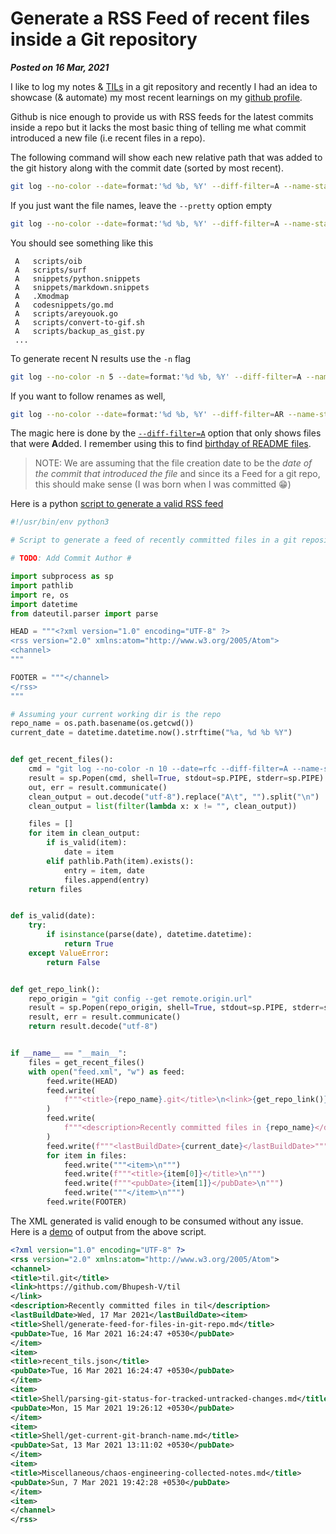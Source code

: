 # Generate a RSS Feed of recent files inside a Git repository
**_Posted on 16 Mar, 2021_**

I like to log my notes & [TILs](https://github.com/Bhupesh-V/til) in a git repository and recently I had an idea to showcase (& automate) my most recent learnings on my [github profile](https://github.com/Bhupesh-V/#recent-works).

Github is nice enough to provide us with RSS feeds for the latest commits inside a repo but it lacks the most basic thing of telling me what commit introduced a new file (i.e recent files in a repo).

The following command will show each new relative path that was added to the git history along with the commit date (sorted by most recent).

```bash
git log --no-color --date=format:'%d %b, %Y' --diff-filter=A --name-status --pretty='%ad'
```

If you just want the file names, leave the `--pretty` option empty

```bash
git log --no-color --date=format:'%d %b, %Y' --diff-filter=A --name-status --pretty=''
```

You should see something like this

```
 A   scripts/oib
 A   scripts/surf
 A   snippets/python.snippets
 A   snippets/markdown.snippets
 A   .Xmodmap
 A   codesnippets/go.md
 A   scripts/areyouok.go
 A   scripts/convert-to-gif.sh
 A   scripts/backup_as_gist.py
 ...
```

To generate recent N results use the `-n` flag

```bash
git log --no-color -n 5 --date=format:'%d %b, %Y' --diff-filter=A --name-status --pretty=''
```

If you want to follow renames as well,

```bash
git log --no-color --date=format:'%d %b, %Y' --diff-filter=AR --name-status --pretty=''
```

The magic here is done by the [`--diff-filter=A`](https://www.git-scm.com/docs/git-log#Documentation/git-log.txt---diff-filterACDMRTUXB82308203) option that only shows files that were **A**dded. I remember using this to find [birthday of README files](https://bhupesh-v.github.io/git-cake-when-is-my-readme-birthday/).

> NOTE: We are assuming that the file creation date to be the _date of the commit that introduced the file_ and since its a Feed for a git repo, this should make sense (I was born when I was committed 😁️)

Here is a python [script to generate a valid RSS feed](https://github.com/Bhupesh-V/.Varshney/blob/master/scripts/git/git-feed)


```python
#!/usr/bin/env python3

# Script to generate a feed of recently committed files in a git repository

# TODO: Add Commit Author #

import subprocess as sp
import pathlib
import re, os
import datetime
from dateutil.parser import parse

HEAD = """<?xml version="1.0" encoding="UTF-8" ?>
<rss version="2.0" xmlns:atom="http://www.w3.org/2005/Atom">
<channel>
"""

FOOTER = """</channel>
</rss>
"""

# Assuming your current working dir is the repo
repo_name = os.path.basename(os.getcwd())
current_date = datetime.datetime.now().strftime("%a, %d %b %Y")


def get_recent_files():
    cmd = "git log --no-color -n 10 --date=rfc --diff-filter=A --name-status --pretty='%ad'"
    result = sp.Popen(cmd, shell=True, stdout=sp.PIPE, stderr=sp.PIPE)
    out, err = result.communicate()
    clean_output = out.decode("utf-8").replace("A\t", "").split("\n")
    clean_output = list(filter(lambda x: x != "", clean_output))

    files = []
    for item in clean_output:
        if is_valid(item):
            date = item
        elif pathlib.Path(item).exists():
            entry = item, date
            files.append(entry)
    return files


def is_valid(date):
    try:
        if isinstance(parse(date), datetime.datetime):
            return True
    except ValueError:
        return False


def get_repo_link():
    repo_origin = "git config --get remote.origin.url"
    result = sp.Popen(repo_origin, shell=True, stdout=sp.PIPE, stderr=sp.PIPE)
    result, err = result.communicate()
    return result.decode("utf-8")


if __name__ == "__main__":
    files = get_recent_files()
    with open("feed.xml", "w") as feed:
        feed.write(HEAD)
        feed.write(
            f"""<title>{repo_name}.git</title>\n<link>{get_repo_link()}</link>\n"""
        )
        feed.write(
            f"""<description>Recently committed files in {repo_name}</description>\n"""
        )
        feed.write(f"""<lastBuildDate>{current_date}</lastBuildDate>""")
        for item in files:
            feed.write("""<item>\n""")
            feed.write(f"""<title>{item[0]}</title>\n""")
            feed.write(f"""<pubDate>{item[1]}</pubDate>\n""")
            feed.write("""</item>\n""")
        feed.write(FOOTER)
```

The XML generated is valid enough to be consumed without any issue. Here is a [demo](https://github.com/Bhupesh-V/til/blob/master/feed.xml) of output from the above script.

```xml
<?xml version="1.0" encoding="UTF-8" ?>
<rss version="2.0" xmlns:atom="http://www.w3.org/2005/Atom">
<channel>
<title>til.git</title>
<link>https://github.com/Bhupesh-V/til
</link>
<description>Recently committed files in til</description>
<lastBuildDate>Wed, 17 Mar 2021</lastBuildDate><item>
<title>Shell/generate-feed-for-files-in-git-repo.md</title>
<pubDate>Tue, 16 Mar 2021 16:24:47 +0530</pubDate>
</item>
<item>
<title>recent_tils.json</title>
<pubDate>Tue, 16 Mar 2021 16:24:47 +0530</pubDate>
</item>
<item>
<title>Shell/parsing-git-status-for-tracked-untracked-changes.md</title>
<pubDate>Mon, 15 Mar 2021 19:26:12 +0530</pubDate>
</item>
<item>
<title>Shell/get-current-git-branch-name.md</title>
<pubDate>Sat, 13 Mar 2021 13:11:02 +0530</pubDate>
</item>
<item>
<title>Miscellaneous/chaos-engineering-collected-notes.md</title>
<pubDate>Sun, 7 Mar 2021 19:42:28 +0530</pubDate>
</item>
<item>
</channel>
</rss>
```
